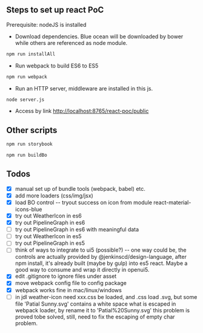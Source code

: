 Steps to set up react PoC
--------------
Prerequisite: nodeJS is installed

 * Download dependencies. Blue ocean will be downloaded by bower while others are referenced as node module.
```sh
npm run installAll
```
 * Run webpack to build ES6 to ES5
```sh
npm run webpack
```
 * Run an HTTP server, middleware are installed in this js.
```sh
node server.js
```
 * Access by link [http://localhost:8765/react-poc/public](http://localhost:8765/react-poc/public)

Other scripts
--------------
```sh
npm run storybook
```

```sh
npm run buildBo
```

Todos
--------------
- [x] manual set up of bundle tools (webpack, babel) etc.
- [x] add more loaders (css/img/jsx)
- [x] load BO control -- tryout success on icon from module react-material-icons-blue
- [x] try out WeatherIcon in es6
- [x] try out PipelineGraph in es6
- [ ] try out PipelineGraph in es6 with meaningful data
- [ ] try out WeatherIcon in es5
- [ ] try out PipelineGraph in es5
- [ ] think of ways to integrate to ui5 (possible?) -- one way could be, the controls are actually provided by @jenkinscd/design-language, after npm install, it's already built (maybe by gulp) into es5 react. Maybe a good way to consume and wrap it directly in openui5.
- [x] edit .gitignore to ignore files under asset
- [x] move webpack config file to config package
- [x] webpack works fine in mac/linux/windows
- [ ] in jdl weather-icon need xxx.css be loaded, and .css load .svg, but some file 'Patial Sunny.svg' contains a white space what is escaped in webpack loader, by rename it to 'Patial%20Sunny.svg' this problem is proved tobe solved, still, need to fix the escaping of empty char problem. 